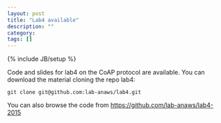```yaml
---
layout: post
title: "Lab4 available"
description: ""
category: 
tags: []
---
```

{% include JB/setup %}

Code and slides for lab4 on the CoAP protocol are available.
You can download the material cloning the repo lab4:
```
git clone git@github.com:lab-anaws/lab4.git
```
You can also browse the code from  <https://github.com/lab-anaws/lab4-2015>
